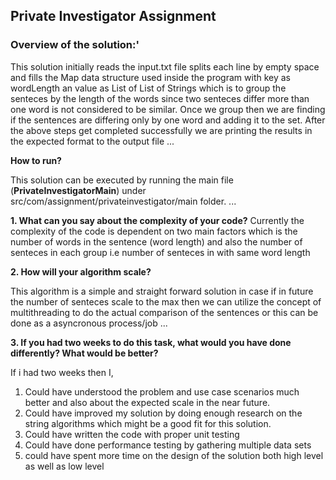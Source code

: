 ## Private Investigator Assignment

### Overview of the solution:'
This solution initially reads the input.txt file splits each line by empty space and fills the Map data structure used inside the program with key as wordLength an value as List of List of Strings which is to group the senteces by the length of the words since two senteces differ more than one word is not considered to be similar.
Once we group then we are finding if the sentences are differing only by one word and adding it to the set.
After the above steps get completed successfully we are printing the results in the expected format to the output file
...


**How to run?**

This solution can be executed by running the main file (**PrivateInvestigatorMain**) under src/com/assignment/privateinvestigator/main folder.
...

**1. What can you say about the complexity of your code?**
Currently the complexity of the code is dependent on two main factors which is the number of words in the sentence (word length) and also the number of senteces in each group i.e number of senteces in with same word length


**2. How will your algorithm scale?**

This algorithm is a simple and straight forward solution in case if in future the number of senteces scale to the max then we can utilize the concept of multithreading to do the actual comparison of the sentences or this can be done as a asyncronous process/job
...

**3. If you had two weeks to do this task, what would you have done differently? What would be better?**

If i had two weeks then I,
1. Could have understood the problem and use case scenarios much better and also about the expected scale in the near future.
2. Could have improved my solution by doing enough research on the string algorithms which might be a good fit for this solution.
3. Could have written the code with proper unit testing
4. Could have done performance testing by gathering multiple data sets
5. could have spent more time on the design of the solution both high level as well as low level
